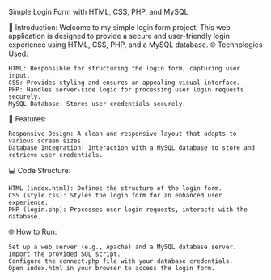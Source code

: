 Simple Login Form with HTML, CSS, PHP, and MySQL

🔐 Introduction:
Welcome to my simple login form project! This web application is designed to provide a secure and user-friendly login experience using HTML, CSS, PHP, and a MySQL database.
🌐 Technologies Used:

    HTML: Responsible for structuring the login form, capturing user input.
    CSS: Provides styling and ensures an appealing visual interface.
    PHP: Handles server-side logic for processing user login requests securely.
    MySQL Database: Stores user credentials securely.

🚀 Features:

    Responsive Design: A clean and responsive layout that adapts to various screen sizes.
    Database Integration: Interaction with a MySQL database to store and retrieve user credentials.

💻 Code Structure:

    HTML (index.html): Defines the structure of the login form.
    CSS (style.css): Styles the login form for an enhanced user experience.
    PHP (login.php): Processes user login requests, interacts with the database.


🌐 How to Run:

    Set up a web server (e.g., Apache) and a MySQL database server.
    Import the provided SQL script.
    Configure the connect.php file with your database credentials.
    Open index.html in your browser to access the login form.

